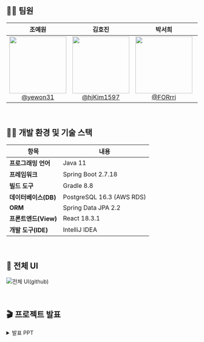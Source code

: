 ## 🧙‍♀️ 팀원

| **조예원** | **김호진** | **박서희** | **손민석** |**심유정** |**한정우** |
| :------: |  :------: | :------: | :------: |:------: |:------: |
| [<img src="https://avatars.githubusercontent.com/yewon31" height=150> <br/> @yewon31](https://github.com/yewon31) | [<img src="https://avatars.githubusercontent.com/hjKim1597" height=150> <br/> @hjKim1597](https://github.com/hjKim1597) | [<img src="https://avatars.githubusercontent.com/FORrri" height=150> <br/> @FORrri](https://github.com/FORrri) | [<img src="https://avatars.githubusercontent.com/huhuhahahaha" height=150> <br/> @huhuhahahaha](https://github.com/huhuhahahaha) |[<img src="https://avatars.githubusercontent.com/I2hyeon" height=150> <br/> @I2hyeon](https://github.com/I2hyeon) |[<img src="https://avatars.githubusercontent.com/groovyplanet" height=150> <br/> @groovyplanet](https://github.com/groovyplanet) |

<br/>

## 🤹‍♂️ 개발 환경 및 기술 스택

| 항목 | 내용 |
|---|---|
| **프로그래밍 언어** | Java 11 |
| **프레임워크** | Spring Boot 2.7.18 |
| **빌드 도구** | Gradle 8.8 |
| **데이터베이스(DB)** | PostgreSQL 16.3 (AWS RDS) |
| **ORM** | Spring Data JPA 2.2 |
| **프론트엔드(View)** | React 18.3.1 |
| **개발 도구(IDE)** | IntelliJ IDEA |

<br/>

## 🎠 전체 UI
![전체 UI(github)](https://github.com/user-attachments/assets/4755cafb-665f-4a94-bc37-91677bbb5eec)

<br/>

## 🎬 프로젝트 발표

<details>
  <summary>발표 PPT</summary>
 
![1 (6)](https://github.com/user-attachments/assets/bd70e56c-ff8f-410f-96cb-a51c106c62d2)
![2 (2)](https://github.com/user-attachments/assets/536ee9c4-37fa-4eea-962c-d2741e6e99da)
![3](https://github.com/user-attachments/assets/9ed942df-1bff-498e-b14c-8224cd3d21e7)
</details>



